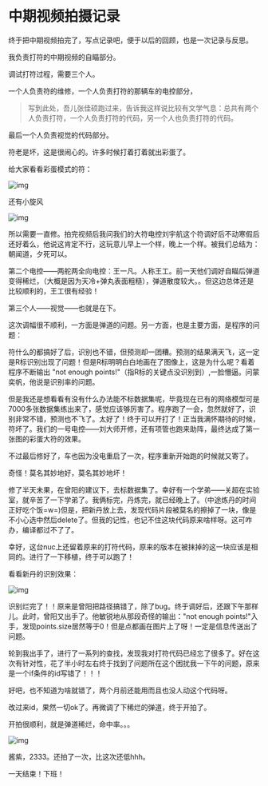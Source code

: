 # 中期视频拍摄记录

终于把中期视频拍完了，写点记录吧，便于以后的回顾，也是一次记录与反思。

我负责打符的中期视频的自瞄部分。

调试打符过程，需要三个人。

一个人负责符的维修，一个人负责打符的那辆车的电控部分，

>  写到此处，吾儿张佳硕跑过来，告诉我这样说比较有文学气息：总共有两个人负责打符，一个人负责打符的代码，另一个人也负责打符的代码。

最后一个人负责视觉的代码部分。

符老是坏，这是很闹心的。许多时候打着打着就出彩蛋了。

给大家看看彩蛋模式的符：

![img](https://bozhiblogimage.oss-cn-beijing.aliyuncs.com/pic/202401252202945.jpeg)

还有小旋风

![img](https://bozhiblogimage.oss-cn-beijing.aliyuncs.com/pic/202401252212300.jpeg)

所以需要一直修。拍完视频后我问我们的大符电控刘宇航这个符调好后不动寒假后还好着么，他说这肯定不行，这玩意儿早上一个样，晚上一个样。被我们总结为：朝闻道，夕死可以。

第二个电控——两舵两全向电控：王一凡。人称王工。前一天他们调好自瞄后弹道变得稀烂，（大概是因为天冷+弹丸表面粗糙），弹道散度较大。。但这边总体还是比较顺利的，王工很有经验！

第三个人——视觉——也就是在下。

这次调幅很不顺利，一方面是弹道的问题。另一方面，也是主要方面，是程序的问题：

符什么的都搞好了后，识别也不错，但预测却一团糟。预测的结果满天飞，这一定是R标识别出现了问题！但是R标明明白白地画在了图像上，这是为什么呢？看着程序不断输出 "not enough points!"（指R标的关键点没识别到）,一脸懵逼。问蒙奕帆，他说是识别率的问题。

但是我还是想看看有没有什么办法能不标数据集呢，毕竟现在已有的网络模型可是7000多张数据集练出来了，感觉应该够厉害了。程序跑了一会，忽然就好了，识别非常不错，预测也不飞了。太好了！终于可以开打了！正当我满怀期待的时候，符坏了。我们的一号电控——刘大师开修，还有项管也跑来助阵，最终达成了第一张图的彩蛋大符的效果。

不过最后修好了，车也因为没电重启了一次，程序重新开始跑的时候就又寄了。

奇怪！莫名其妙地好，莫名其妙地坏！

修了半天未果，在曾阳的建议下，去标数据集了。幸好有一个学弟——关超在实验室，就辛苦了一下学弟了。我俩标完，丹炼完，就已经晚上了。（中途炼丹的时间正好吃个饭=w=)但是，把新丹放上去，发现代码片段被莫名的擦掉了一块，像是不小心选中然后delete了。但我的记性，也记不住这块代码原来啥样呀。这可咋办，编译都过不了了。

幸好，这台nuc上还留着原来的打符代码，原来的版本在被抹掉的这一块应该是相同的。进行了一下移植，终于可以跑了！

看看新丹的识别效果：

![img](https://bozhiblogimage.oss-cn-beijing.aliyuncs.com/pic/202401252230959.jpg)

识别烂完了！！原来是曾阳把路径搞错了，除了bug。终于调好后，还跟下午那样儿。此时，曾阳又出手了。他敏锐地从那段奇怪的输出："not enough points!"入手，发现points.size居然等于0！但是点都画在图片上了呀！一定是信息传送出了问题。

轮到我出手了，进行了一系列的查找，发现我对打符代码已经忘了很多了。好在这次有针对性，花了半小时左右终于找到了问题所在这个困扰我一下午的问题，原来是一个if条件的id写错了！！！

好吧，也不知道为啥就错了，两个月前还能用而且也没人动这个代码呀。

改过来id，果然一切ok了。再微调了下稀烂的弹道，终于开拍了。

开拍很顺利，就是弹道稀烂，命中率。。。

![img](https://bozhiblogimage.oss-cn-beijing.aliyuncs.com/pic/202401252236958.jpeg)

酱紫，2333。还拍了一次，比这次还低hhh。

一天结束！下班！